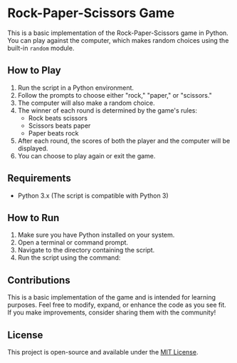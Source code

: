 # Rock-Paper-Scissors Game

This is a basic implementation of the Rock-Paper-Scissors game in Python. You can play against the computer, which makes random choices using the built-in `random` module.

## How to Play

1. Run the script in a Python environment.
2. Follow the prompts to choose either "rock," "paper," or "scissors."
3. The computer will also make a random choice.
4. The winner of each round is determined by the game's rules:
   - Rock beats scissors
   - Scissors beats paper
   - Paper beats rock
5. After each round, the scores of both the player and the computer will be displayed.
6. You can choose to play again or exit the game.

## Requirements

- Python 3.x (The script is compatible with Python 3)

## How to Run

1. Make sure you have Python installed on your system.
2. Open a terminal or command prompt.
3. Navigate to the directory containing the script.
4. Run the script using the command:

## Contributions

This is a basic implementation of the game and is intended for learning purposes. Feel free to modify, expand, or enhance the code as you see fit. If you make improvements, consider sharing them with the community!

## License

This project is open-source and available under the [MIT License](LICENSE).